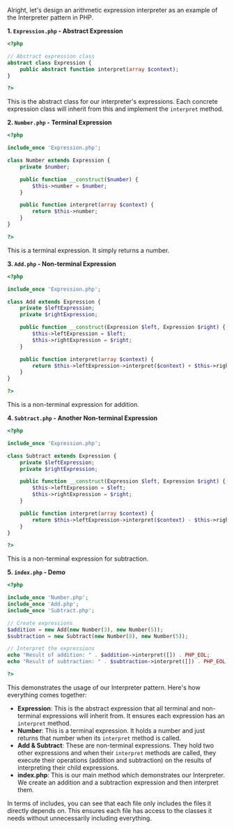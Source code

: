 Alright, let's design an arithmetic expression interpreter as an example of the Interpreter pattern in PHP.

**1. `Expression.php` - Abstract Expression**
```php
<?php

// Abstract expression class
abstract class Expression {
    public abstract function interpret(array $context);
}

?>
```
This is the abstract class for our interpreter's expressions. Each concrete expression class will inherit from this and implement the `interpret` method.

**2. `Number.php` - Terminal Expression**
```php
<?php

include_once 'Expression.php';

class Number extends Expression {
    private $number;

    public function __construct($number) {
        $this->number = $number;
    }

    public function interpret(array $context) {
        return $this->number;
    }
}

?>
```
This is a terminal expression. It simply returns a number.

**3. `Add.php` - Non-terminal Expression**
```php
<?php

include_once 'Expression.php';

class Add extends Expression {
    private $leftExpression;
    private $rightExpression;

    public function __construct(Expression $left, Expression $right) {
        $this->leftExpression = $left;
        $this->rightExpression = $right;
    }

    public function interpret(array $context) {
        return $this->leftExpression->interpret($context) + $this->rightExpression->interpret($context);
    }
}

?>
```
This is a non-terminal expression for addition.

**4. `Subtract.php` - Another Non-terminal Expression**
```php
<?php

include_once 'Expression.php';

class Subtract extends Expression {
    private $leftExpression;
    private $rightExpression;

    public function __construct(Expression $left, Expression $right) {
        $this->leftExpression = $left;
        $this->rightExpression = $right;
    }

    public function interpret(array $context) {
        return $this->leftExpression->interpret($context) - $this->rightExpression->interpret($context);
    }
}

?>
```
This is a non-terminal expression for subtraction.

**5. `index.php` - Demo**
```php
<?php

include_once 'Number.php';
include_once 'Add.php';
include_once 'Subtract.php';

// Create expressions
$addition = new Add(new Number(3), new Number(5));
$subtraction = new Subtract(new Number(8), new Number(5));

// Interpret the expressions
echo "Result of addition: " . $addition->interpret([]) . PHP_EOL;
echo "Result of subtraction: " . $subtraction->interpret([]) . PHP_EOL;

?>
```

This demonstrates the usage of our Interpreter pattern. Here's how everything comes together:

- **Expression**: This is the abstract expression that all terminal and non-terminal expressions will inherit from. It ensures each expression has an `interpret` method.
- **Number**: This is a terminal expression. It holds a number and just returns that number when its `interpret` method is called.
- **Add & Subtract**: These are non-terminal expressions. They hold two other expressions and when their `interpret` methods are called, they execute their operations (addition and subtraction) on the results of interpreting their child expressions.
- **index.php**: This is our main method which demonstrates our Interpreter. We create an addition and a subtraction expression and then interpret them.

In terms of includes, you can see that each file only includes the files it directly depends on. This ensures each file has access to the classes it needs without unnecessarily including everything.
